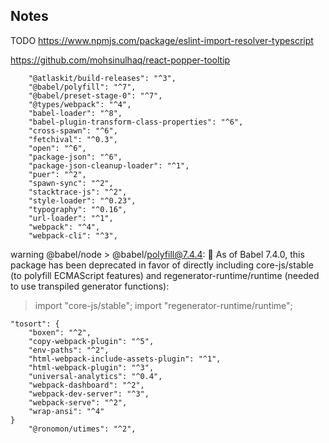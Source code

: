 ## Notes
TODO https://www.npmjs.com/package/eslint-import-resolver-typescript

https://github.com/mohsinulhaq/react-popper-tooltip

		"@atlaskit/build-releases": "^3",
		"@babel/polyfill": "^7",
		"@babel/preset-stage-0": "^7",
		"@types/webpack": "^4",
		"babel-loader": "^8",
		"babel-plugin-transform-class-properties": "^6",
		"cross-spawn": "^6",
		"fetchival": "^0.3",
		"open": "^6",
		"package-json": "^6",
		"package-json-cleanup-loader": "^1",
		"puer": "^2",
		"spawn-sync": "^2",
		"stacktrace-js": "^2",
		"style-loader": "^0.23",
		"typography": "^0.16",
		"url-loader": "^1",
		"webpack": "^4",
		"webpack-cli": "^3",

warning @babel/node > @babel/polyfill@7.4.4: 🚨 As of Babel 7.4.0, this
package has been deprecated in favor of directly
including core-js/stable (to polyfill ECMAScript
features) and regenerator-runtime/runtime
(needed to use transpiled generator functions):

  > import "core-js/stable";
  > import "regenerator-runtime/runtime";


	"tosort": {
		"boxen": "^2",
		"copy-webpack-plugin": "^5",
		"env-paths": "^2",
		"html-webpack-include-assets-plugin": "^1",
		"html-webpack-plugin": "^3",
		"universal-analytics": "^0.4",
		"webpack-dashboard": "^2",
		"webpack-dev-server": "^3",
		"webpack-serve": "^2",
		"wrap-ansi": "^4"
	}
		"@ronomon/utimes": "^2",
